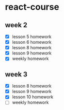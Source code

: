 # react-course

## week 2

- [x] lesson 5 homework
- [x] lesson 6 homework
- [x] lesson 8 homework
- [x] lesson 9 homework
- [x] weekly homework

## week 3

- [x] lesson 8 homework
- [x] lesson 9 homework
- [x] lesson 10 homework
- [ ] weekly homework
